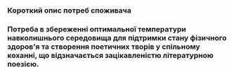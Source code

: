 ### Короткий опис потреб споживача
### Потреба в збереженні оптимальної температури навколишнього середовища для підтримки стану фізичного здоров'я та створення поетичних творів у спільному коханні, що відзначається зацікавленістю літературною поезією.
